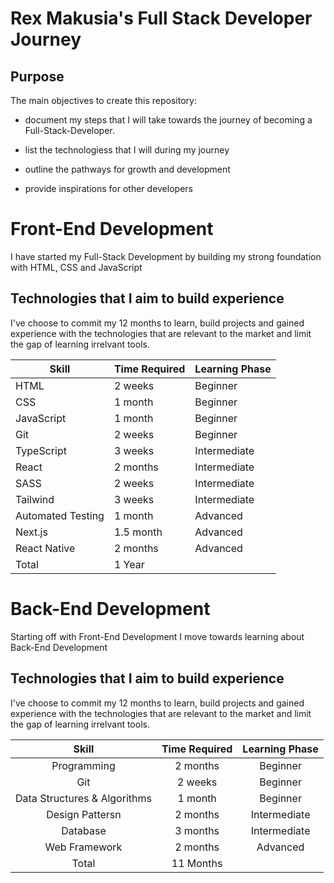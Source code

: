 # Rex Makusia's Full Stack Developer Journey

## Purpose

The main objectives to create this repository:

- document my steps that I will take towards the journey of becoming a Full-Stack-Developer.

- list the technologiess that I will during my journey

- outline the pathways for growth and development

- provide inspirations for other developers

# Front-End Development

I have started my Full-Stack Development by building my strong foundation with HTML, CSS and JavaScript

## Technologies that I aim to build experience

I've choose to commit my 12 months to learn, build projects and gained experience with the technologies that are relevant to the market and limit the gap of learning irrelvant tools.

| Skill             | Time Required | Learning Phase |
| ----------------- | ------------- | -------------- |
| HTML              | 2 weeks       | Beginner       |
| CSS               | 1 month       | Beginner       |
| JavaScript        | 1 month       | Beginner       |
| Git               | 2 weeks       | Beginner       |
| TypeScript        | 3 weeks       | Intermediate   |
| React             | 2 months      | Intermediate   |
| SASS              | 2 weeks       | Intermediate   |
| Tailwind          | 3 weeks       | Intermediate   |
| Automated Testing | 1 month       | Advanced       |
| Next.js           | 1.5 month     | Advanced       |
| React Native      | 2 months      | Advanced       |
| Total             | 1 Year        |                |

# Back-End Development

Starting off with Front-End Development I move towards learning about Back-End Development

## Technologies that I aim to build experience

I've choose to commit my 12 months to learn, build projects and gained experience with the technologies that are relevant to the market and limit the gap of learning irrelvant tools.

| Skill                       | Time Required | Learning Phase |
| :--------------------------:| :-----------: | :------------: |
| Programming                 | 2 months      | Beginner       |
| Git                         | 2 weeks       | Beginner       |
| Data Structures & Algorithms| 1 month       | Beginner       |
| Design Pattersn             | 2 months      | Intermediate   |
| Database                    | 3 months      | Intermediate   |
| Web Framework               | 2 months      | Advanced       |
| Total                       | 11 Months     |                |
